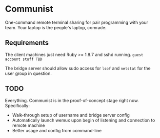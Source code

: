 # Communist

 One-command remote terminal sharing for pair programming with your team. Your laptop is the people's laptop, comrade.

## Requirements

The client machines just need Ruby >= 1.8.7 and sshd running. `guest account stuff TBD`

The bridge server should allow sudo access for `lsof` and `netstat` for the user group in question.

## TODO

Everything. Communist is in the proof-of-concept stage right now. Specifically:

* Walk-through setup of username and bridge server config
* Automatically launch wemux upon begin of listening and connection to remote machine 
* Better usage and config from command-line

